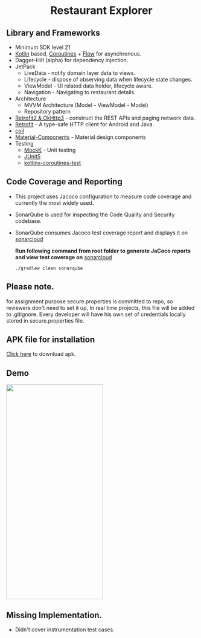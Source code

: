 <h1 align="center">Restaurant Explorer</h1>

## Library and Frameworks
- Minimum SDK level 21
- [Kotlin](https://kotlinlang.org/) based, [Coroutines](https://github.com/Kotlin/kotlinx.coroutines) + [Flow](https://kotlin.github.io/kotlinx.coroutines/kotlinx-coroutines-core/kotlinx.coroutines.flow/) for asynchronous.
- Dagger-Hilt (alpha) for dependency injection.
- JetPack
    - LiveData - notify domain layer data to views.
    - Lifecycle - dispose of observing data when lifecycle state changes.
    - ViewModel - UI related data holder, lifecycle aware.
    - Navigation - Navigating to restaurant details.
- Architecture
    - MVVM Architecture (Model - ViewModel - Model)
    - Repository pattern
- [Retrofit2 & OkHttp3](https://github.com/square/retrofit) - construct the REST APIs and paging network data.
- [Retrofit](https://square.github.io/retrofit/) - A type-safe HTTP client for Android and Java.
- [coil](https://github.com/coil-kt/coil)
- [Material-Components](https://github.com/material-components/material-components-android) - Material design components
- Testing
    - [MockK](https://mockk.io/) - Unit testing
    - [JUnit5](https://github.com/mannodermaus/android-junit5)
    - [kotlinx-coroutines-test](https://kotlin.github.io/kotlinx.coroutines/kotlinx-coroutines-test/)
    
## Code Coverage and Reporting
  - This project uses Jacoco configuration to measure code coverage and currently the most widely used.
  - SonarQube is used for inspecting the Code Quality and Security codebase. 
  - SonarQube consumes Jacoco test coverage report and displays it on [sonarcloud](https://sonarcloud.io/dashboard?id=vipulshah2010_RestaurantExplorer)
    
    **Run following command from root folder to generate JaCoco reports and view test coverage on** [sonarcloud](https://sonarcloud.io/dashboard?id=vipulshah2010_RestaurantExplorer)
     ```
    ./gradlew clean sonarqube
    ```
   
## Please note.
for assignment purpose secure.properties is committed to repo, so reviewers don't need to set it up, 
In real time projects, this file will be added to .gitignore. Every developer will have his own set of credentials locally stored in secure.properties file.
    
## APK file for installation
[Click here](https://github.com/vipulshah2010/RestaurantExplorer/blob/master/art/restaurant.apk) to download apk.

## Demo
<img src="/art/recording.gif" height="569" width="256">

## Missing Implementation.
- Didn't cover instrumentation test cases. 